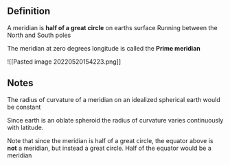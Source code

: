 ## Definition 
A meridian is **half of a great circle** on earths surface
	Running between the North and South poles

The meridian at zero degrees longitude is called the **Prime meridian**

![[Pasted image 20220520154223.png]]


## Notes
The radius of curvature of a meridian on an idealized spherical earth would be constant

Since earth is an oblate spheroid the radius of curvature varies continuously with latitude.

Note that since the meridian is half of a great circle, the equator above is **not** a meridian, but instead a great circle. Half of the equator would be a meridian